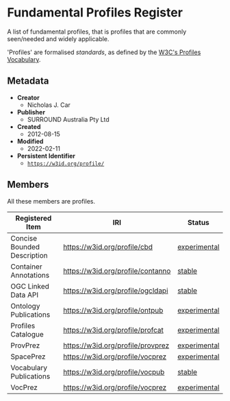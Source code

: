 # Fundamental Profiles Register

A list of fundamental profiles, that is profiles that are commonly seen/needed and widely applicable.

'Profiles' are formalised _standards_, as defined by the [W3C's Profiles Vocabulary](https://www.w3.org/TR/dx-prof/).

## Metadata

* **Creator**
  * Nicholas J. Car
* **Publisher**
  * SURROUND Australia Pty Ltd
* **Created**
  * 2012-08-15
* **Modified**
  * 2022-02-11
* **Persistent Identifier**
  * [`https://w3id.org/profile/`](https://w3id.org/profile/)

## Members

All these members are profiles.

**Registered Item** | **IRI** | **Status**
--- | --- | ---
Concise Bounded Description | <https://w3id.org/profile/cbd> | [experimental](https://linked.data.gov.au/def/reg-statuses/experimental)
Container Annotations | <https://w3id.org/profile/contanno> | [stable](https://linked.data.gov.au/def/reg-statuses/stable)
OGC Linked Data API | <https://w3id.org/profile/ogcldapi> | [stable](https://linked.data.gov.au/def/reg-statuses/stable)
Ontology Publications | <https://w3id.org/profile/ontpub> | [experimental](https://linked.data.gov.au/def/reg-statuses/stable)
Profiles Catalogue | <https://w3id.org/profile/profcat> | [experimental](https://linked.data.gov.au/def/reg-statuses/experimental)
ProvPrez | <https://w3id.org/profile/provprez> | [experimental](https://linked.data.gov.au/def/reg-statuses/stable)
SpacePrez | <https://w3id.org/profile/vocprez> | [experimental](https://linked.data.gov.au/def/reg-statuses/stable)
Vocabulary Publications | <https://w3id.org/profile/vocpub> | [stable](https://linked.data.gov.au/def/reg-statuses/stable)
VocPrez | <https://w3id.org/profile/vocprez> | [experimental](https://linked.data.gov.au/def/reg-statuses/stable)
